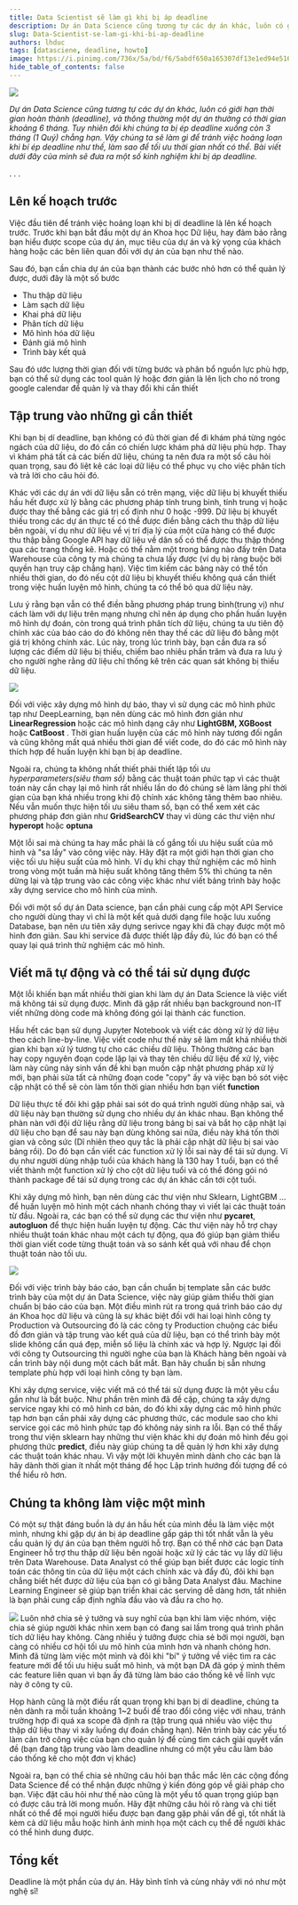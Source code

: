 ```yaml
---
title: Data Scientist sẽ làm gì khi bị áp deadline
description: Dự án Data Science cũng tương tự các dự án khác, luôn có giới hạn thời gian hoàn thành (deadline). Vậy chúng ta sẽ làm gì để tránh việc hoảng loạn khi bí ép deadline như thế, làm sao để tối ưu thời gian nhất có thể. Bài viết dưới đây của mình sẽ đưa ra một số kinh nghiệm khi bị áp deadline.
slug: Data-Scientist-se-lam-gi-khi-bi-ap-deadline
authors: lhduc
tags: [datasciene, deadline, howto]
image: https://i.pinimg.com/736x/5a/bd/f6/5abdf650a165307df13e1ed94e51687b.jpg
hide_table_of_contents: false
---
```

![](https://i.pinimg.com/564x/3b/29/50/3b2950afe79ddc47c21125285f3ff1f6.jpg)

*Dự án Data Science cũng tương tự các dự án khác, luôn có giới hạn thời gian hoàn thành (deadline), và thông thường một dự án thường có thời gian khoảng 6 tháng. Tuy nhiên đôi khi chúng ta bị ép deadline xuống còn 3 tháng (1 Quý) chẳng hạn. Vậy chúng ta sẽ làm gì để tránh việc hoảng loạn khi bí ép deadline như thế, làm sao để tối ưu thời gian nhất có thể. Bài viết dưới đây của mình sẽ đưa ra một số kinh nghiệm khi bị áp deadline.*

<!-- truncate -->
<div class="dot">. . .</div>


##  Lên kế hoạch trước 

Việc đầu tiên để tránh việc hoảng loạn khi bị dí deadline là lên kế hoạch trước. Trước khi bạn bắt đầu một dự án Khoa học Dữ liệu, hay đảm bảo rằng bạn hiểu được scope của dự án, mục tiêu của dự án và kỳ vọng của khách hàng hoặc các bên liên quan đối với dự án của bạn như thế nào.

Sau đó, bạn cần chia dự án của bạn thành các bước nhỏ hơn có thể quản lý được, dưới đây là một số bước

- Thu thập dữ liệu
- Làm sạch dữ liệu
- Khai phá dữ liệu
- Phân tích dữ liệu
- Mô hình hóa dữ liệu
- Đánh giá mô hình
- Trình bày kết quả

Sau đó ước lượng thời gian đối với từng bước và phân bổ nguồn lực phù hợp, bạn có thể sử dụng các tool quản lý hoặc đơn giản là lên lịch cho nó trong google calendar để quản lý và thay đổi khi cần thiết


## Tập trung vào những gì cần thiết

Khi bạn bị dí deadline, bạn không có đủ thời gian để đi khám phá từng ngóc ngách của dữ liệu, do đó cần có chiến lược khám phá dữ liệu phù hợp. Thay vì khám phá tất cả các biến dữ liệu, chúng ta nên đưa ra một số câu hỏi quan trọng, sau đó liệt kê các loại dữ liệu có thể phục vụ cho việc phân tích và trả lời cho câu hỏi đó.

Khác với các dự án với dữ liệu sẵn có trên mạng, việc dữ liệu bị khuyết thiếu hầu hết được xử lý bằng các phương pháp tính trung bình, tính trung vị
hoặc được thay thế bằng các giá trị cố định như 0 hoặc -999. Dữ liệu bị khuyết thiếu trong các dự án thực tế có thể được điền bằng cách thu thập dữ liệu bên ngoài, ví dụ như dữ liệu về vị trí địa lý của một cửa hàng có thể được thu thập bằng Google API hay dữ liệu về dân số có thể được thu thập thông qua các trang thống kê. Hoặc có thể nằm một trong bảng nào đấy trên Data Warehouse của công ty mà chúng ta chưa lấy được (ví dụ bị ràng buộc bởi quyền hạn truy cập chẳng hạn).
Việc tìm kiếm các bảng này có thể tốn nhiều thời gian, do đó nếu cột dữ liệu bị khuyết thiếu không quá cần thiết trong việc huấn luyện mô hình, chúng ta có thể bỏ qua dữ liệu này. 

Lưu ý rằng bạn vẫn có thể điền bằng phương pháp trung bình(trung vị) như cách làm với dự liệu trên mạng nhưng chỉ nên áp dụng cho phần huấn luyện mô hình dự đoán, còn trong quá trình phân tích dữ liệu, chúng ta ưu tiên độ chính xác của báo cáo do đó không nên thay thế các dữ liệu đó bằng một giá trị không chính xác. Lúc này, trong lúc trình bày, bạn cần đưa ra số lượng các điểm dữ liệu bị thiếu, chiếm bao nhiêu phần trăm và đưa ra lưu ý cho người nghe rằng dữ liệu chỉ thống kê trên các quan sát không bị thiếu dữ liệu.

![](target.jpg)



Đối với việc xây dựng mô hình dự báo, thay vì sử dụng các mô hình phức tạp như DeepLearning, bạn nên dùng các mô hình đơn giản như **LinearRegression** hoặc các mô hình dạng cây như **LightGBM, XGBoost** hoặc **CatBoost** . Thời gian huấn luyện của các mô hình này tương đối ngắn và cũng không mất quá nhiều thời gian để viết code, do đó các mô hình này thích hợp để huấn luyện khi bạn bị áp deadline. 

Ngoài ra, chúng ta không nhất thiết phải thiết lập tối ưu *hyperparameters(siêu tham số)* bằng các thuật toán phức tạp vì các thuật toán này cần chạy lại mô hình rất nhiều lần do đó chúng sẽ làm lãng phí thời gian của bạn khá nhiều trong khi độ chính xác không tăng thêm bao nhiêu. Nếu vẫn muốn thực hiện tối ưu siêu tham số, bạn có thể xem xét các phương pháp đơn giản như **GridSearchCV** thay vì dùng các thư viện như **hyperopt** hoặc **optuna**

Một lỗi sai mà chúng ta hay mắc phải là cố gắng tối ưu hiệu suất của mô hình và "sa lầy" vào công việc này. Hãy đặt ra một giới hạn thời gian cho việc tối 
ưu hiệu suất của mô hình. Ví dụ khi chạy thử nghiệm các mô hình trong vòng một tuần mà hiệu suất không tăng thêm 5% thì chúng ta nên dừng lại và tập trung
vào các công việc khác như viết bảng trình bày hoặc xây dựng service cho mô hình của mình.

Đối với một số dự án Data science, bạn cần phải cung cấp một API Service cho người dùng thay vì chỉ là một kết quả dưới dạng file hoặc lưu xuống Database, bạn nên ưu tiên xây dựng serivce ngay khi đã chạy được một mô hình đơn giản. Sau khi service đã được thiết lập đầy đủ, lúc đó bạn có thể quay lại quá trình thử nghiệm các mô hình.

## Viết mã tự động và có thể tái sử dụng được

Một lỗi khiến bạn mất nhiều thời gian khi làm dự án Data Science là việc viết mã không tái sử dụng được. Mình đã gặp rất nhiều bạn background non-IT viết những dòng code mà không đóng gói lại thành các function.

Hầu hết các bạn sử dụng Jupyter Notebook và viết các dòng xử lý dữ liệu theo cách line-by-line. Việc viết code như thế này sẽ làm mất khá nhiều thời gian khi bạn xử lý tương tự cho các chiều dữ liệu. Thông thường các bạn hay copy nguyên đoạn code lặp lại và thay tên chiều dữ liệu để xử lý, việc làm này cũng nảy sinh vấn đề khi bạn muốn cập nhật phương pháp xử lý mới, bạn phải sửa tất cả những đoạn code "copy" ấy và việc bạn bỏ sót việc cập nhật có thể sẽ còn làm tốn thời gian nhiều hơn bạn viết **function**

Dữ liệu thực tế đôi khi gặp phải sai sót do quá trình người dùng nhập sai, và dữ liệu này bạn thường sử dụng cho nhiều dự án khác nhau. Bạn không thể phàn nàn với đội dữ liệu rằng dữ liệu trong bảng bị sai và bắt họ cập nhật lại dữ liệu cho bạn để sau này bạn dùng không sai nữa, điều này khá tốn thời gian và công sức (Dĩ nhiên theo quy tắc là phải cập nhật dữ liệu bị sai vào bảng rồi). Do đó bạn cần viết các function xử lý lỗi sai này để tái sử dụng. Ví dụ như người dùng nhập tuổi của khách hàng là 130 hay 1 tuổi, bạn có thể viết thành một function xử lý cho cột dữ liệu tuổi và có thể đóng gói nó thành package để tái sử dụng trong các dự án khác cần tới cột tuổi.


Khi xây dựng mô hình, bạn nên dùng các thư viện như Sklearn, LightGBM ... để huấn luyện mô hình một cách nhanh chóng thay vì viết lại các thuật toán từ đầu. Ngoài ra, các bạn có thể sử dụng các thư viện như **pycaret**, **autogluon** để thực hiện huấn luyện tự động. Các thư viện này hỗ trợ chạy nhiều thuật toán khác nhau một cách tự động, qua đó giúp bạn giảm thiểu thời gian viết code từng thuật toán và so sánh kết quả với nhau để chọn thuật toán nào tối ưu.

![](https://www.kdnuggets.com/wp-content/uploads/pycaret-automl-0.jpg)


Đối với việc trình bày báo cáo, bạn cần chuẩn bị template sẵn các bước trình bày của một dự án Data Science, việc này giúp giảm thiểu thời gian chuẩn bị báo cáo của bạn. Một điều mình rút ra trong quá trình báo cáo dự án Khoa học dữ liệu và cũng là sự khác biệt đối với hai loại hình công ty Production và Outsourcing đó là các công ty Production chuộng các biểu đồ đơn giản và tập trung vào kết quả của dữ liệu, bạn có thể trình bày một slide không cần quá đẹp, miễn số liệu là chính xác và hợp lý. Ngược lại đối với công ty Outsourcing thì người nghe của bạn là Khách hàng bên ngoài và cần trình bày nội dung một cách bắt mắt. Bạn hãy chuẩn bị sẵn nhưng template phù hợp với loại hình công ty bạn làm.

Khi xây dựng service, việc viết mã có thể tái sử dụng được là một yêu cầu gần như là bắt buộc. Như phần trên mình đã đề cập, chúng ta xây dựng service ngay khi có mô hình cơ bản, do đó khi xây dựng các mô hình phức tạp hơn bạn cần phải xây dựng các phương thức, các module sao cho khi service gọi các mô hình phức tạp đó không nảy sinh ra lỗi. Bạn có thể thấy trong thư viện sklearn hay những thư viện khác khi dự đoán mô hình đều gọi phương thức **predict**, điều này giúp chúng ta dễ quản lý hơn khi xây dựng các thuật toán khác nhau. Vì vậy một lời khuyên mình dành cho các bạn là hãy dành thời gian ít nhất một tháng để học Lập trình hướng đối tượng để có thể hiểu rõ hơn.

## Chúng ta không làm việc một mình

Có một sự thật đáng buồn là dự án hầu hết của mình đều là làm việc một mình, nhưng khi gặp dự án bị áp deadline gấp gáp thì tốt nhất vẫn là yêu cầu quản lý dự án của bạn thêm người hỗ trợ. Bạn có thể nhờ các bạn Data Engineer hỗ trợ thu thập dữ liệu bên ngoài hoặc xử lý các tác vụ lấy dữ liệu trên Data Warehouse.
Data Analyst có thể giúp bạn biết được các logic tính toán các thông tin của dữ liệu một cách chính xác và đẩy đủ, đôi khi bạn chẳng biết hết được dữ liệu của bạn có gì bằng Data Analyst đâu. Machine Learning Engineer sẽ giúp bạn triển khai các serving dễ dàng hơn, tất nhiên là bạn phải cung cấp định nghĩa đầu vào và đầu ra cho họ. 

![](meo_hop.jpg)
Luôn nhớ chia sẻ ý tưởng và suy nghĩ của bạn khi làm việc nhóm, việc chia sẻ giúp người khác nhìn xem bạn có đang sai lầm trong quá trình phân tích dữ liệu hay không. Càng nhiều ý tưởng được chia sẻ bởi mọi người, bạn càng có nhiều cơ hội tối ưu mô hình của mình hơn và nhanh chóng hơn. Mình đã từng làm việc một mình và đôi khi "bí" ý tưởng về việc tìm ra các feature mới để tối ưu hiệu suất mô hình, và một bạn DA đã góp ý mình thêm các feature liên quan vì bạn ấy đã từng làm báo cáo thống kê về lĩnh vực này ở công ty cũ.

Họp hành cũng là một điều rất quan trọng khi bạn bị dí deadline, chúng ta nên dành ra mỗi tuần khoảng 1~2 buổi để trao đổi công việc với nhau, tránh trường hợp đi quá xa scope đã định ra (tập trung quá nhiều vào việc thu thập dữ liệu thay vì xây luồng dự đoán chẳng hạn). Nên trình bày các yếu tố làm cản trở công việc của bạn cho quản lý để cùng tìm cách giải quyết vấn đề (bạn đang tập trung vào làm deadline nhưng có một yêu cầu làm báo cáo thống kê cho một đơn vị khác)

Ngoài ra, bạn có thể chia sẻ những câu hỏi bạn thắc mắc lên các cộng đồng Data Science để có thể nhận được những ý kiến đóng góp về giải pháp cho bạn. Việc đặt câu hỏi như thế nào cũng là một yếu tố quan trọng giúp bạn có được câu trả lời mong muốn. Hãy đặt những câu hỏi rõ ràng và chi tiết nhất có thể để mọi người hiểu được bạn đang gặp phải vấn đề gì, tốt nhất là kèm cả dữ liệu mẫu hoặc hình ảnh minh họa một cách cụ thể để người khác có thể hình dung được.


## Tổng kết

Deadline là một phần của dự án. Hãy bình tĩnh và cùng nhảy với nó như một nghệ sĩ!